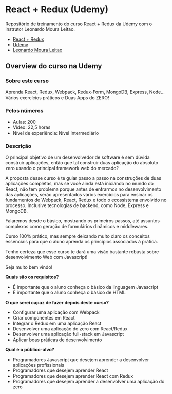 # React + Redux (Udemy)
Repositório de treinamento do curso React + Redux da Udemy com o instrutor Leonardo Moura Leitao.

* [React + Redux](https://www.udemy.com/react-redux-pt/)
* [Udemy](https://www.udemy.com/)
* [Leonardo Moura Leitao](https://www.udemy.com/user/leonardomouraleitao/)

## Overview do curso na Udemy
### Sobre este curso
Aprenda React, Redux, Webpack, Redux-Form, MongoDB, Express, Node... Vários exercícios práticos e Duas Apps do ZERO!

### Pelos números
* Aulas: 200
* Vídeo: 22,5 horas
* Nível de experiência: Nível Intermediário

### Descrição
O principal objetivo de um desenvolvedor de software é sem dúvida construir aplicações, então que tal construir duas aplicação do absoluto zero usando o principal framework web do mercado?

A proposta desse curso é te guiar passo a passo na construções de duas aplicações completas, mas se você ainda está iniciando no mundo do React, não tem problema porque antes de entrarmos no desenvolvimento das aplicações, serão apresentados vários exercícios para ensinar os fundamentos de Webpack, React, Redux e todo o ecossistema envolvido no processo. Inclusive tecnologias de backend, como Node, Express e MongoDB.

Falaremos desde o básico, mostrando os primeiros passos, até assuntos complexos como geração de formulários dinâmicos e middlewares.

Curso 100% prático, mas sempre deixando muito claro os conceitos essenciais para que o aluno aprenda os princípios associados à prática.

Tenho certeza que esse curso te dará uma visão bastante robusta sobre desenvolvimento Web com Javascript!

Seja muito bem vindo!

**Quais são os requisitos?**
* É importante que o aluno conheça o básico da linguagem Javascript
* É importante que o aluno conheça o básico de HTML

**O que serei capaz de fazer depois deste curso?**
* Configurar uma aplicação com Webpack
* Criar componentes em React
* Integrar o Redux em uma aplicação React
* Desenvolver uma aplicação do zero com React/Redux
* Desenvolver uma aplicação full-stack em Javascript
* Aplicar boas práticas de desenvolvimento

**Qual é o público-alvo?**
* Programadores Javascript que desejem aprender a desenvolver aplicações profissionais
* Programadores que desejem aprender React
* Programadores que desejem aprender React com Redux
* Programadores que desejem aprender a desenvolver uma aplicação do zero